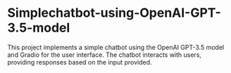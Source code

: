 # Simplechatbot-using-OpenAI-GPT-3.5-model
This project implements a simple chatbot using the OpenAI GPT-3.5 model and Gradio for the user interface. The chatbot interacts with users, providing responses based on the input provided.
